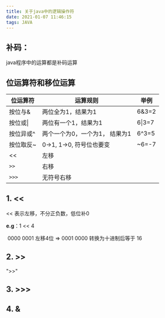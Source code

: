 ```yaml
---
title: 关于java中的逻辑操作符
date: 2021-01-07 11:46:15
tags: JAVA
---
```


## 补码：

java程序中的运算都是补码运算

## 位运算符和移位运算

| 位运算符  | 运算规则                       | 举例   |
| --------- | ------------------------------ | ------ |
| 按位与&   | 两位全为1，结果为1             | 6&3=2  |
| 按位或\|  | 两位有一个1，结果为1           | 6\|3=7 |
| 按位异或^ | 两个一个为0，一个为1， 结果为1 | 6^3=5  |
| 按位取反~ | 0->1, 1->0, 符号位也要变       | ~6=-7  |
| <<        | 左移                           |        |
| ```>>```  | 右移                           |        |
| ```>>>``` | 无符号右移                     |        |

<!--more--> 

## 1. <<

<< 表示左移，不分正负数，低位补0

**e.g**：1 << 4 

​		0000 0001 左移4位  => 0001 0000  转换为十进制后等于 16

## 2. >>

">>" 

## 3. >>>



## 4. &